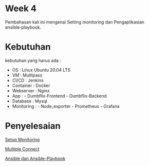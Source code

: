 # Week 4
Pembahasan kali ini mengenai Setting monitoring dan Pengaplikasian ansible-playbook.

# Kebutuhan
kebutuhan yang harus ada :
- OS        : Linux Ubuntu 20.04 LTS
- VM        : Multipass 
- CI/CD     : Jenkins
- Container : Docker
- Webserver : Nginx
- App       : - Dumbflix-Frontend
              - Dumbflix-Backend
- Database  : Mysql
- Monitoring : - Node_exporter
               - Prometheus
               - Grafana

# Penyelesaian

[Setup Monitoring](set-monit.md)

[Multiple Connect](multiple-connect.md)

[Ansible dan Ansible-Playbook](ansible-setup.md)
